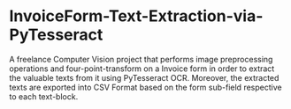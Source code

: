 # InvoiceForm-Text-Extraction-via-PyTesseract
A freelance Computer Vision project that performs image preprocessing operations and four-point-transform on a Invoice form in order to extract the valuable texts from it using PyTesseract OCR. Moreover, the extracted texts are exported into CSV Format based on the form sub-field respective to each text-block.
